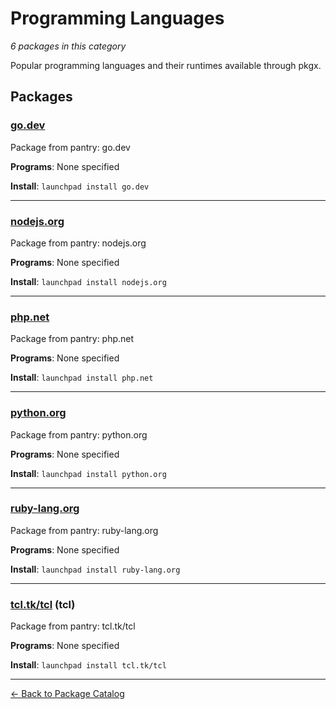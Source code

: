 # Programming Languages

*6 packages in this category*

Popular programming languages and their runtimes available through pkgx.

## Packages

### [go.dev](../packages/go.dev/index.md)

Package from pantry: go.dev

**Programs**: None specified

**Install**: `launchpad install go.dev`

---

### [nodejs.org](../packages/nodejs.org/index.md)

Package from pantry: nodejs.org

**Programs**: None specified

**Install**: `launchpad install nodejs.org`

---

### [php.net](../packages/php.net/index.md)

Package from pantry: php.net

**Programs**: None specified

**Install**: `launchpad install php.net`

---

### [python.org](../packages/python.org/index.md)

Package from pantry: python.org

**Programs**: None specified

**Install**: `launchpad install python.org`

---

### [ruby-lang.org](../packages/ruby-lang.org/index.md)

Package from pantry: ruby-lang.org

**Programs**: None specified

**Install**: `launchpad install ruby-lang.org`

---

### [tcl.tk/tcl](../packages/tcl.tk/tcl/index.md) (tcl)

Package from pantry: tcl.tk/tcl

**Programs**: None specified

**Install**: `launchpad install tcl.tk/tcl`

---

[← Back to Package Catalog](../package-catalog.md)
